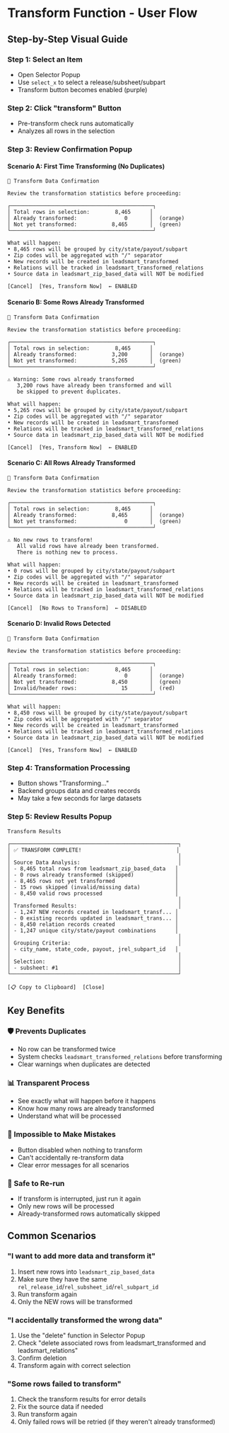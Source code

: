# Transform Function - User Flow

## Step-by-Step Visual Guide

### Step 1: Select an Item
- Open Selector Popup
- Use `select_x` to select a release/subsheet/subpart
- Transform button becomes enabled (purple)

### Step 2: Click "transform" Button
- Pre-transform check runs automatically
- Analyzes all rows in the selection

### Step 3: Review Confirmation Popup

#### Scenario A: First Time Transforming (No Duplicates)
```
🔄 Transform Data Confirmation

Review the transformation statistics before proceeding:

┌─────────────────────────────────────────────┐
│ Total rows in selection:        8,465      │
│ Already transformed:               0       │  (orange)
│ Not yet transformed:           8,465       │  (green)
└─────────────────────────────────────────────┘

What will happen:
• 8,465 rows will be grouped by city/state/payout/subpart
• Zip codes will be aggregated with "/" separator
• New records will be created in leadsmart_transformed
• Relations will be tracked in leadsmart_transformed_relations
• Source data in leadsmart_zip_based_data will NOT be modified

[Cancel]  [Yes, Transform Now]  ← ENABLED
```

#### Scenario B: Some Rows Already Transformed
```
🔄 Transform Data Confirmation

Review the transformation statistics before proceeding:

┌─────────────────────────────────────────────┐
│ Total rows in selection:        8,465      │
│ Already transformed:           3,200       │  (orange)
│ Not yet transformed:           5,265       │  (green)
└─────────────────────────────────────────────┘

⚠️ Warning: Some rows already transformed
   3,200 rows have already been transformed and will 
   be skipped to prevent duplicates.

What will happen:
• 5,265 rows will be grouped by city/state/payout/subpart
• Zip codes will be aggregated with "/" separator
• New records will be created in leadsmart_transformed
• Relations will be tracked in leadsmart_transformed_relations
• Source data in leadsmart_zip_based_data will NOT be modified

[Cancel]  [Yes, Transform Now]  ← ENABLED
```

#### Scenario C: All Rows Already Transformed
```
🔄 Transform Data Confirmation

Review the transformation statistics before proceeding:

┌─────────────────────────────────────────────┐
│ Total rows in selection:        8,465      │
│ Already transformed:           8,465       │  (orange)
│ Not yet transformed:               0       │  (green)
└─────────────────────────────────────────────┘

⚠️ No new rows to transform!
   All valid rows have already been transformed. 
   There is nothing new to process.

What will happen:
• 0 rows will be grouped by city/state/payout/subpart
• Zip codes will be aggregated with "/" separator
• New records will be created in leadsmart_transformed
• Relations will be tracked in leadsmart_transformed_relations
• Source data in leadsmart_zip_based_data will NOT be modified

[Cancel]  [No Rows to Transform]  ← DISABLED
```

#### Scenario D: Invalid Rows Detected
```
🔄 Transform Data Confirmation

Review the transformation statistics before proceeding:

┌─────────────────────────────────────────────┐
│ Total rows in selection:        8,465      │
│ Already transformed:               0       │  (orange)
│ Not yet transformed:           8,450       │  (green)
│ Invalid/header rows:              15       │  (red)
└─────────────────────────────────────────────┘

What will happen:
• 8,450 rows will be grouped by city/state/payout/subpart
• Zip codes will be aggregated with "/" separator
• New records will be created in leadsmart_transformed
• Relations will be tracked in leadsmart_transformed_relations
• Source data in leadsmart_zip_based_data will NOT be modified

[Cancel]  [Yes, Transform Now]  ← ENABLED
```

### Step 4: Transformation Processing
- Button shows "Transforming..."
- Backend groups data and creates records
- May take a few seconds for large datasets

### Step 5: Review Results Popup
```
Transform Results

┌─────────────────────────────────────────────────────┐
│ ✅ TRANSFORM COMPLETE!                              │
│                                                     │
│ Source Data Analysis:                               │
│ - 8,465 total rows from leadsmart_zip_based_data   │
│ - 0 rows already transformed (skipped)             │
│ - 8,465 rows not yet transformed                   │
│ - 15 rows skipped (invalid/missing data)           │
│ - 8,450 valid rows processed                       │
│                                                     │
│ Transformed Results:                                │
│ - 1,247 NEW records created in leadsmart_transf... │
│ - 0 existing records updated in leadsmart_trans... │
│ - 8,450 relation records created                   │
│ - 1,247 unique city/state/payout combinations      │
│                                                     │
│ Grouping Criteria:                                  │
│ - city_name, state_code, payout, jrel_subpart_id   │
│                                                     │
│ Selection:                                          │
│ - subsheet: #1                                      │
└─────────────────────────────────────────────────────┘

[📋 Copy to Clipboard]  [Close]
```

## Key Benefits

### 🛡️ Prevents Duplicates
- No row can be transformed twice
- System checks `leadsmart_transformed_relations` before transforming
- Clear warnings when duplicates are detected

### 📊 Transparent Process
- See exactly what will happen before it happens
- Know how many rows are already transformed
- Understand what will be processed

### 🚫 Impossible to Make Mistakes
- Button disabled when nothing to transform
- Can't accidentally re-transform data
- Clear error messages for all scenarios

### 🔄 Safe to Re-run
- If transform is interrupted, just run it again
- Only new rows will be processed
- Already-transformed rows automatically skipped

## Common Scenarios

### "I want to add more data and transform it"
1. Insert new rows into `leadsmart_zip_based_data`
2. Make sure they have the same `rel_release_id`/`rel_subsheet_id`/`rel_subpart_id`
3. Run transform again
4. Only the NEW rows will be transformed

### "I accidentally transformed the wrong data"
1. Use the "delete" function in Selector Popup
2. Check "delete associated rows from leadsmart_transformed and leadsmart_relations"
3. Confirm deletion
4. Transform again with correct selection

### "Some rows failed to transform"
1. Check the transform results for error details
2. Fix the source data if needed
3. Run transform again
4. Only failed rows will be retried (if they weren't already transformed)

